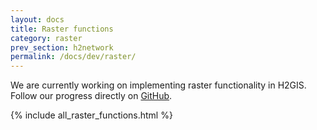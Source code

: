 ```yaml
---
layout: docs
title: Raster functions
category: raster
prev_section: h2network
permalink: /docs/dev/raster/
---
```


We are currently working on implementing raster functionality in H2GIS.
Follow our progress directly on [GitHub][gh].

{% include all_raster_functions.html %}

[gh]: https://github.com/orbisgis/h2gis
